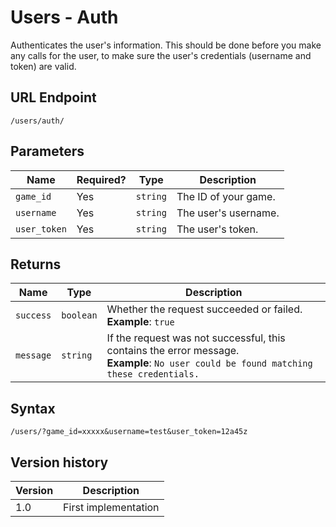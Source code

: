 # Users - Auth

Authenticates the user's information. This should be done before you make any calls for the user, to
make sure the user's credentials (username and token) are valid.

## URL Endpoint

```
/users/auth/
```

## Parameters

| Name         | Required? | Type     | Description          |
| ------------ | --------- | -------- | -------------------- |
| `game_id`    | Yes       | `string` | The ID of your game. |
| `username`   | Yes       | `string` | The user's username. |
| `user_token` | Yes       | `string` | The user's token.    |

## Returns

| Name      | Type      | Description                                                                                                                                |
| --------- | --------- | ------------------------------------------------------------------------------------------------------------------------------------------ |
| `success` | `boolean` | Whether the request succeeded or failed. <br> **Example**: `true`                                                                          |
| `message` | `string`  | If the request was not successful, this contains the error message. <br> **Example**: `No user could be found matching these credentials.` |

## Syntax

```
/users/?game_id=xxxxx&username=test&user_token=12a45z
```

## Version history

| Version | Description          |
| ------- | -------------------- |
| 1.0     | First implementation |

